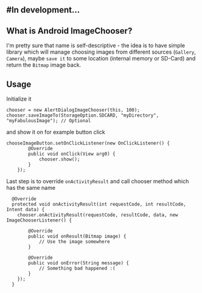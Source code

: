 #In development...
--------

What is Android ImageChooser?
--------
I'm pretty sure that name is self-descriptive - the idea is to have simple library which will manage choosing images
from different sources (`Gallery`, `Camera`), maybe `save it` to some location (internal memory
or SD-Card) and return the `Bitmap` image back.

Usage
--------
Initialize it

    chooser = new AlertDialogImageChooser(this, 100);
    chooser.saveImageTo(StorageOption.SDCARD, "myDirectory", "myFabulousImage"); // Optional

and show it on for example button click

    chooseImageButton.setOnClickListener(new OnClickListener() {
			@Override
			public void onClick(View arg0) {
				chooser.show();
			}
		});

Last step is to override `onActivityResult` and call chooser method which has the same name

      @Override
      protected void onActivityResult(int requestCode, int resultCode, Intent data) {
		chooser.onActivityResult(requestCode, resultCode, data, new ImageChooserListener() {

			@Override
			public void onResult(Bitmap image) {
				// Use the image somewhere
			}
  
			@Override
			public void onError(String message) {
				// Something bad happened :(
			}
		});
	  }